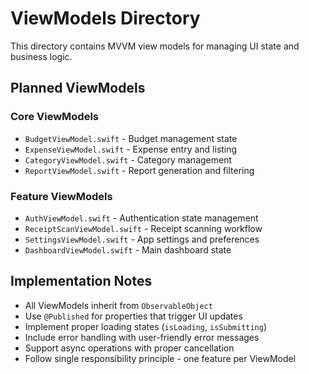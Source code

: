 # ViewModels Directory

This directory contains MVVM view models for managing UI state and business logic.

## Planned ViewModels

### Core ViewModels
- `BudgetViewModel.swift` - Budget management state
- `ExpenseViewModel.swift` - Expense entry and listing
- `CategoryViewModel.swift` - Category management
- `ReportViewModel.swift` - Report generation and filtering

### Feature ViewModels
- `AuthViewModel.swift` - Authentication state management
- `ReceiptScanViewModel.swift` - Receipt scanning workflow
- `SettingsViewModel.swift` - App settings and preferences
- `DashboardViewModel.swift` - Main dashboard state

## Implementation Notes
- All ViewModels inherit from `ObservableObject`
- Use `@Published` for properties that trigger UI updates
- Implement proper loading states (`isLoading`, `isSubmitting`)
- Include error handling with user-friendly error messages
- Support async operations with proper cancellation
- Follow single responsibility principle - one feature per ViewModel